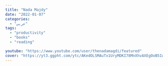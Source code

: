 ```yaml
---
title: "Nada Majdy"
date: "2022-01-07"
categories:
  - "عربي"
tags:
  - "productivity"
  - "books"
  - "reading"

youtube: "https://www.youtube.com/user/thenadamagdi/featured"
cover: "https://yt3.ggpht.com/ytc/AKedOLSMAuTx1UryMDKI78MnXhvAXEgOoB5IwviQticwpg=s88-c-k-c0x00ffffff-no-rj"
---
```

